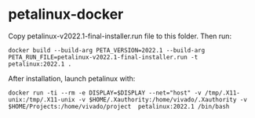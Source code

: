 # petalinux-docker

Copy petalinux-v2022.1-final-installer.run file to this folder. Then run:

`docker build --build-arg PETA_VERSION=2022.1 --build-arg PETA_RUN_FILE=petalinux-v2022.1-final-installer.run -t petalinux:2022.1 .`

After installation, launch petalinux with:

`docker run -ti --rm -e DISPLAY=$DISPLAY --net="host" -v /tmp/.X11-unix:/tmp/.X11-unix -v $HOME/.Xauthority:/home/vivado/.Xauthority -v $HOME/Projects:/home/vivado/project  petalinux:2022.1 /bin/bash`
